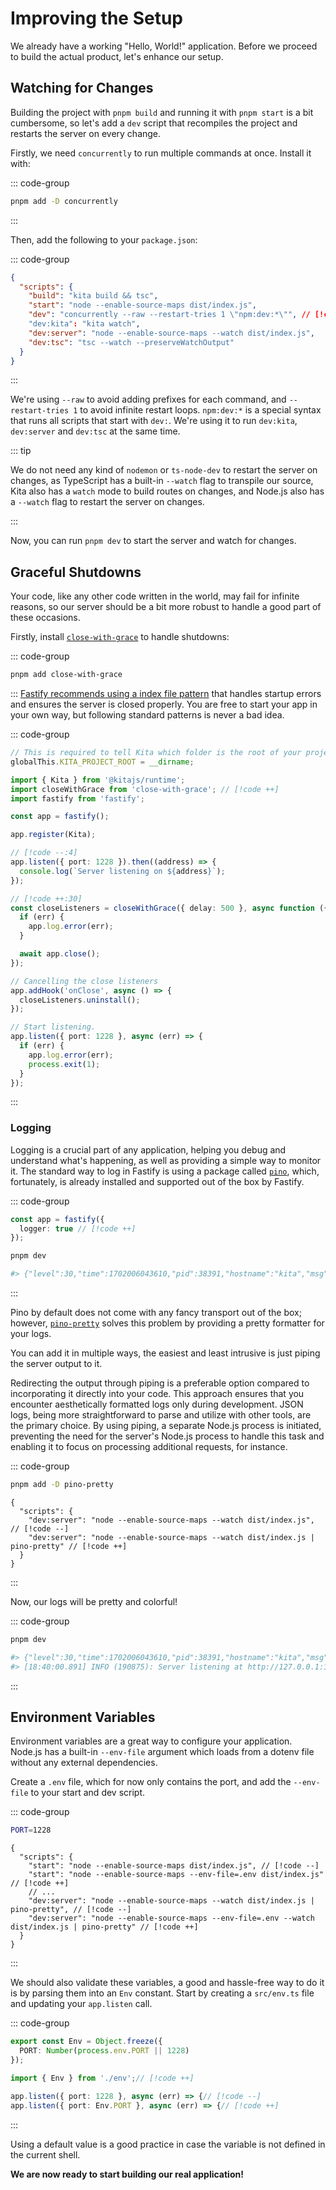 # Improving the Setup

We already have a working "Hello, World!" application. Before we proceed to build the
actual product, let's enhance our setup.

## Watching for Changes

Building the project with `pnpm build` and running it with `pnpm start` is a bit
cumbersome, so let's add a `dev` script that recompiles the project and restarts the
server on every change.

Firstly, we need `concurrently` to run multiple commands at once. Install it with:

::: code-group

```bash [Terminal 1]
pnpm add -D concurrently
```

:::

Then, add the following to your `package.json`:

::: code-group

```json [package.json]
{
  "scripts": {
    "build": "kita build && tsc",
    "start": "node --enable-source-maps dist/index.js",
    "dev": "concurrently --raw --restart-tries 1 \"npm:dev:*\"", // [!code ++:4]
    "dev:kita": "kita watch",
    "dev:server": "node --enable-source-maps --watch dist/index.js",
    "dev:tsc": "tsc --watch --preserveWatchOutput"
  }
}
```

:::

We're using `--raw` to avoid adding prefixes for each command, and `--restart-tries 1` to
avoid infinite restart loops. `npm:dev:*` is a special syntax that runs all scripts that
start with `dev:`. We're using it to run `dev:kita`, `dev:server` and `dev:tsc` at the
same time.

::: tip

We do not need any kind of `nodemon` or `ts-node-dev` to restart the server on changes, as
TypeScript has a built-in `--watch` flag to transpile our source, Kita also has a `watch`
mode to build routes on changes, and Node.js also has a `--watch` flag to restart the
server on changes.

:::

Now, you can run `pnpm dev` to start the server and watch for changes.

## Graceful Shutdowns

Your code, like any other code written in the world, may fail for infinite reasons, so our
server should be a bit more robust to handle a good part of these occasions.

Firstly, install [`close-with-grace`](https://github.com/mcollina/close-with-grace) to
handle shutdowns:

::: code-group

```bash [Terminal 1]
pnpm add close-with-grace
```

:::
[Fastify recommends using a index file pattern](https://github.com/fastify/fastify-cli?tab=readme-ov-file#migrating-out-of-fastify-cli-start)
that handles startup errors and ensures the server is closed properly. You are free to
start your app in your own way, but following standard patterns is never a bad idea.

::: code-group

```ts [src/index.ts]
// This is required to tell Kita which folder is the root of your project
globalThis.KITA_PROJECT_ROOT = __dirname;

import { Kita } from '@kitajs/runtime';
import closeWithGrace from 'close-with-grace'; // [!code ++]
import fastify from 'fastify';

const app = fastify();

app.register(Kita);

// [!code --:4]
app.listen({ port: 1228 }).then((address) => {
  console.log(`Server listening on ${address}`);
});

// [!code ++:30]
const closeListeners = closeWithGrace({ delay: 500 }, async function ({ err }) {
  if (err) {
    app.log.error(err);
  }

  await app.close();
});

// Cancelling the close listeners
app.addHook('onClose', async () => {
  closeListeners.uninstall();
});

// Start listening.
app.listen({ port: 1228 }, async (err) => {
  if (err) {
    app.log.error(err);
    process.exit(1);
  }
});
```

:::

### Logging

Logging is a crucial part of any application, helping you debug and understand what's
happening, as well as providing a simple way to monitor it. The standard way to log in
Fastify is using a package called [`pino`](https://github.com/pinojs/pino), which,
fortunately, is already installed and supported out of the box by Fastify.

::: code-group

```ts [src/index.ts]
const app = fastify({
  logger: true // [!code ++]
});
```

```bash {3} [Terminal 1]
pnpm dev

#> {"level":30,"time":1702006043610,"pid":38391,"hostname":"kita","msg":"Server listening at http://127.0.0.1:1228"}
```

:::

Pino by default does not come with any fancy transport out of the box; however,
[`pino-pretty`](https://github.com/pinojs/pino-pretty) solves this problem by providing a
pretty formatter for your logs.

You can add it in multiple ways, the easiest and least intrusive is just piping the server
output to it.

Redirecting the output through piping is a preferable option compared to incorporating it
directly into your code. This approach ensures that you encounter aesthetically formatted
logs only during development. JSON logs, being more straightforward to parse and utilize
with other tools, are the primary choice. By using piping, a separate Node.js process is
initiated, preventing the need for the server's Node.js process to handle this task and
enabling it to focus on processing additional requests, for instance.

::: code-group

```bash [Terminal 1]
pnpm add -D pino-pretty
```

```jsonc [package.json]
{
  "scripts": {
    "dev:server": "node --enable-source-maps --watch dist/index.js", // [!code --]
    "dev:server": "node --enable-source-maps --watch dist/index.js | pino-pretty" // [!code ++]
  }
}
```

:::

Now, our logs will be pretty and colorful!

::: code-group

```bash {4} [Terminal 1]
pnpm dev

#> {"level":30,"time":1702006043610,"pid":38391,"hostname":"kita","msg":"Server listening at http://127.0.0.1:1228"}// [!code --]
#> [18:40:00.891] INFO (190875): Server listening at http://127.0.0.1:1228// [!code ++]
```

:::

## Environment Variables

Environment variables are a great way to configure your application. Node.js has a
built-in `--env-file` argument which loads from a dotenv file without any external
dependencies.

Create a `.env` file, which for now only contains the port, and add the `--env-file` to
your start and dev script.

::: code-group

```sh [.env]
PORT=1228
```

```jsonc [package.json]
{
  "scripts": {
    "start": "node --enable-source-maps dist/index.js", // [!code --]
    "start": "node --enable-source-maps --env-file=.env dist/index.js" // [!code ++]
    // ...
    "dev:server": "node --enable-source-maps --watch dist/index.js | pino-pretty", // [!code --]
    "dev:server": "node --enable-source-maps --env-file=.env --watch dist/index.js | pino-pretty" // [!code ++]
  }
}
```

:::

We should also validate these variables, a good and hassle-free way to do it is by parsing
them into an `Env` constant. Start by creating a `src/env.ts` file and updating your
`app.listen` call.

::: code-group

```ts [src/env.ts]
export const Env = Object.freeze({
  PORT: Number(process.env.PORT || 1228)
});
```

```ts [src/app.ts]
import { Env } from './env';// [!code ++]

app.listen({ port: 1228 }, async (err) => {// [!code --]
app.listen({ port: Env.PORT }, async (err) => {// [!code ++]
```

:::

Using a default value is a good practice in case the variable is not defined in the
current shell.

**We are now ready to start building our real application!**
